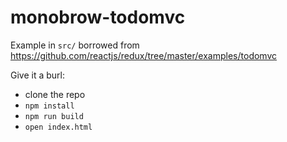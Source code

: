# monobrow-todomvc

Example in `src/` borrowed from https://github.com/reactjs/redux/tree/master/examples/todomvc

Give it a burl:

- clone the repo
- `npm install`
- `npm run build`
- `open index.html`
